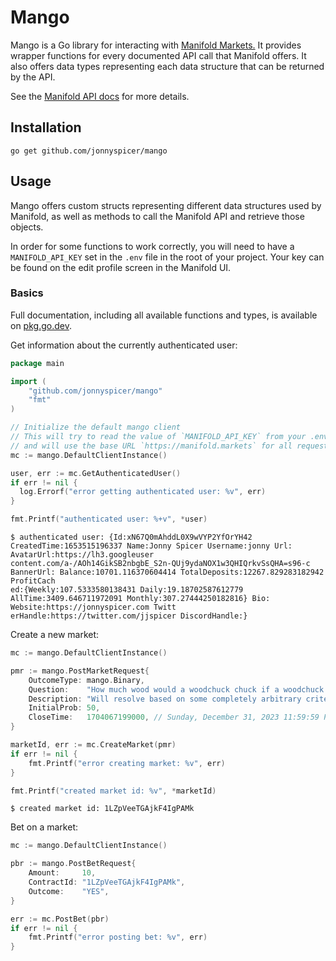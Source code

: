 # Mango

Mango is a Go library for interacting with [Manifold Markets.](https://manifold.markets) It provides wrapper functions 
for every documented API call that Manifold offers. It also offers data types representing each data structure 
that can be returned by the API.

See the [Manifold API docs](https://docs.manifold.markets/api) for more details.

## Installation

`go get github.com/jonnyspicer/mango`

## Usage

Mango offers custom structs representing different data structures used by Manifold, as well as methods to call the Manifold API and retrieve those objects.


In order for some functions to work correctly, you will need to have a `MANIFOLD_API_KEY` set in the
`.env` file in the root of your project. Your key can be found on the edit profile screen in the Manifold UI.

### Basics

Full documentation, including all available functions and types, is available on [pkg.go.dev](https://pkg.go.dev/github.com/jonnyspicer/mango#section-documentation).

Get information about the currently authenticated user:

```go
package main

import (
	"github.com/jonnyspicer/mango"
	"fmt"
)

// Initialize the default mango client
// This will try to read the value of `MANIFOLD_API_KEY` from your .env file
// and will use the base URL `https://manifold.markets` for all requests.
mc := mango.DefaultClientInstance()

user, err := mc.GetAuthenticatedUser()
if err != nil {
  log.Errorf("error getting authenticated user: %v", err)
}

fmt.Printf("authenticated user: %+v", *user)
```

```shell
$ authenticated user: {Id:xN67Q0mAhddL0X9wVYP2YfOrYH42 CreatedTime:1653515196337 Name:Jonny Spicer Username:jonny Url: AvatarUrl:https://lh3.googleuser
content.com/a-/AOh14GikSB2nbgbE_S2n-QUj9ydaNOX1w3QHIQrkvSsQHA=s96-c BannerUrl: Balance:10701.116370604414 TotalDeposits:12267.829283182942 ProfitCach
ed:{Weekly:107.5333580138431 Daily:19.18702587612779 AllTime:3409.646711972091 Monthly:307.27444250182816} Bio: Website:https://jonnyspicer.com Twitt
erHandle:https://twitter.com/jjspicer DiscordHandle:}
```

Create a new market:

```go
mc := mango.DefaultClientInstance()

pmr := mango.PostMarketRequest{
    OutcomeType: mango.Binary,
    Question:    "How much wood would a woodchuck chuck if a woodchuck could chuck wood?",
    Description: "Will resolve based on some completely arbitrary criteria",
    InitialProb: 50,
    CloseTime:   1704067199000, // Sunday, December 31, 2023 11:59:59 PM
}

marketId, err := mc.CreateMarket(pmr)
if err != nil {
    fmt.Printf("error creating market: %v", err)
}

fmt.Printf("created market id: %v", *marketId)
```

```shell
$ created market id: 1LZpVeeTGAjkF4IgPAMk
```

Bet on a market:

```go
mc := mango.DefaultClientInstance()

pbr := mango.PostBetRequest{
    Amount:     10,
    ContractId: "1LZpVeeTGAjkF4IgPAMk",
    Outcome:    "YES",
}

err := mc.PostBet(pbr)
if err != nil {
    fmt.Printf("error posting bet: %v", err)
}
```